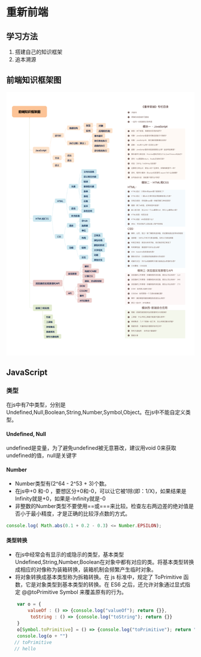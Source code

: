 # 重新前端
## 学习方法
1. 搭建自己的知识框架
2. 追本溯源

## 前端知识框架图

![前端知识框架图](前端知识框架图.jpg)

## JavaScript
### 类型
在js中有7中类型，分别是Undefined,Null,Boolean,String,Number,Symbol,Object。在js中不能自定义类型。

#### Undefined, Null
undefined是变量，为了避免undefined被无意篡改，建议用void 0来获取undefined的值，null是关键字
#### Number
* Number类型有(2^64 - 2^53 + 3)个数。
* 在js中+0 和-0 ，要想区分+0和-0，可以让它被1除(即：1/X)，如果结果是Infinity就是+0，如果是-Infinity就是-0
* 非整数的Number类型不要使用==或===来比较。检查左右两边差的绝对值是否小于最小精度，才是正确的比较浮点数的方式。
```js
console.log( Math.abs(0.1 + 0.2 - 0.3) <= Number.EPSILON);
```
#### 类型转换
* 在js中经常会有显示的或隐示的类型，基本类型Undefined,String,Number,Boolean在对象中都有对应的类。将基本类型转换成相应的对像称为装箱转换，装箱机制会频繁产生临时对象。
* 将对象转换成基本类型称为拆箱转换。在 js 标准中，规定了 ToPrimitive 函数，它是对象类型到基本类型的转换。在 ES6 之后，还允许对象通过显式指定 @@toPrimitive Symbol 来覆盖原有的行为。
```js
    var o = { 
        valueOf : () => {console.log("valueOf"); return {}}, 
         toString : () => {console.log("toString"); return {}}    
    }    
    o[Symbol.toPrimitive] = () => {console.log("toPrimitive"); return "hello"}    
    console.log(o + "") 
   // toPrimitive    
   // hello
```
